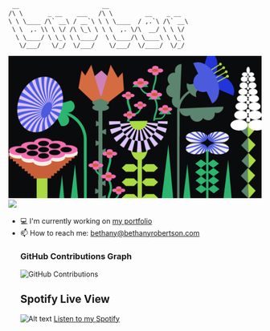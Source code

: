
```
 __                       __                      
/\ \       _ __    ___   /\ \         __    _ __  
\ \ \____ /\` __\ / __`\ \ \ \____  / ,.`\ /\` __\
 \ \  ,. \\ \ \/ /\ \_\ \ \ \  ,. \/\  __/ \ \ \/ 
  \ \____/ \ \_\ \ \____/  \ \____/\ \____\ \ \_\ 
   \/___/   \/_/  \/___/    \/___/  \/____/  \/_/ 
```
<img src="flowers-illo-2.png" alt="Flowers illustration">

<br/>
<img src="https://readme-typing-svg.herokuapp.com/?color=DAC4E1&height=18&width=300&vCenter=true&lines=Bethany+Robertson;Design+Engineer;Perfecting+pixels" />
<ul>
  <li> 💻 I'm currently working on <a href="https://www.brober.xyz">my portfolio</a> </li>
  <li> 📫 How to reach me: <a href="mailto: bethany@bethanyrobertson.com">bethany@bethanyrobertson.com</a> </
</ul>

### GitHub Contributions Graph
<div align="left">
    <img src="https://ghchart.rshah.org/6B46C1/bethanyrobertson" alt="GitHub Contributions" />
</div>

## Spotify Live View
![Alt text](https://spotify-recently-played-readme.vercel.app/api?user=124181746&unique={true|1|on|yes})
[Listen to my Spotify](https://open.spotify.com/user/124181746?si=c71bef62fbbf4510)


